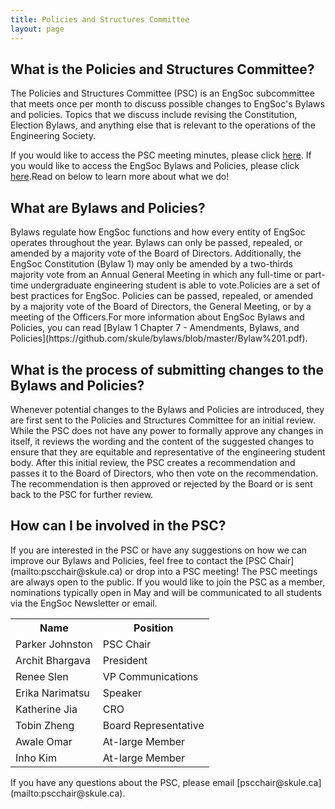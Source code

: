 ```yaml
---
title: Policies and Structures Committee
layout: page
---
```


<h2>What is the Policies and Structures Committee?</h2>
<p>The Policies and Structures Committee (PSC) is an EngSoc subcommittee that meets once per month to discuss possible changes to EngSoc's Bylaws and policies. Topics that we discuss include revising the Constitution, Election Bylaws, and anything else that is relevant to the operations of the Engineering Society.</p>
<p>If you would like to access the PSC meeting minutes, please click <a href="https://drive.google.com/drive/u/1/folders/1A2tghRaPWWPHn7Mukl-At_jkkTbpUTu5" target=blank>here</a>. If you would like to access the EngSoc Bylaws and Policies, please click <a href="https://skule.ca/governing_documents" target=blank>here</a>.Read on below to learn more about what we do!</p>
<h2>What are Bylaws and Policies?</h2>Bylaws regulate how EngSoc functions and how every entity of EngSoc operates throughout the year. Bylaws can only be passed, repealed, or amended by a majority vote of the Board of Directors. Additionally, the EngSoc Constitution (Bylaw 1) may only be amended by a two-thirds majority vote from an Annual General Meeting in which any full-time or part-time undergraduate engineering student is able to vote.Policies are a set of best practices for EngSoc. Policies can be passed, repealed, or amended by a majority vote of the Board of Directors, the General Meeting, or by a meeting of the Officers.For more information about EngSoc Bylaws and Policies, you can read [Bylaw 1 Chapter 7 - Amendments, Bylaws, and Policies](https://github.com/skule/bylaws/blob/master/Bylaw%201.pdf).<h2>What is the process of submitting changes to the Bylaws and Policies?</h2>Whenever potential changes to the Bylaws and Policies are introduced, they are first sent to the Policies and Structures Committee for an initial review. While the PSC does not have any power to formally approve any changes in itself, it reviews the wording and the content of the suggested changes to ensure that they are equitable and representative of the engineering student body. After this initial review, the PSC creates a recommendation and passes it to the Board of Directors, who then vote on the recommendation. The recommendation is then approved or rejected by the Board or is sent back to the PSC for further review. <h2>How can I be involved in the PSC?</h2>If you are interested in the PSC or have any suggestions on how we can improve our Bylaws and Policies, feel free to contact the [PSC Chair](mailto:pscchair@skule.ca) or drop into a PSC meeting! The PSC meetings are always open to the public. If you would like to join the PSC as a member, nominations typically open in May and will be communicated to all students via the EngSoc Newsletter or email. <table>
    <tr>
        <th>Name</th>
        <th>Position</th>
    </tr>
    <tr>
        <td>Parker Johnston</td>
        <td>PSC Chair</td>
    </tr>
    <tr>
        <td>Archit Bhargava</td>
        <td>President</td>
    </tr>
    <tr>
        <td>Renee Slen</td>
        <td>VP Communications</td>
    </tr>
    <tr>
        <td>Erika Narimatsu</td>
        <td>Speaker</td>
    </tr>
    <tr>
        <td>Katherine Jia</td>
        <td>CRO</td>
    </tr>
    <tr>
        <td>Tobin Zheng</td>
        <td>Board Representative</td>
    </tr>
    <tr>
        <td>Awale Omar</td>
        <td>At-large Member</td>
    </tr>
    <tr>
        <td>Inho Kim</td>
        <td>At-large Member</td>
    </tr>
</table>If you have any questions about the PSC, please email [pscchair@skule.ca](mailto:pscchair@skule.ca).